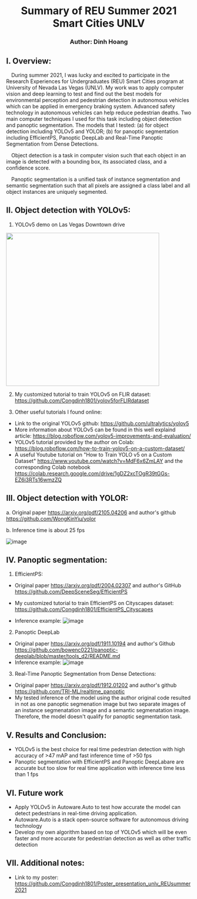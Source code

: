 # <div align="center"> Summary of REU Summer 2021 Smart Cities UNLV </div>
### <div align="center"> Author: Dinh Hoang </div>

## I.	Overview:
&emsp;During summer 2021, I was lucky and excited to participate in the Research Experiences for Undergraduates (REU) Smart Cities program at University of Nevada Las Vegas (UNLV). My work was to apply computer vision and deep learning to test and find out the best models for environmental perception and pedestrian detection in autonomous vehicles which can be applied in emergency braking system. Advanced safety technology in autonomous vehicles can help reduce pedestrian deaths. Two main computer techniques I used for this task including object detection and panoptic segmentation. The models that I tested: (a) for object detection including YOLOv5 and YOLOR; (b) for panoptic segmentation including EfficientPS, Panoptic DeepLab and Real-Time Panoptic Segmentation from Dense Detections.

&emsp;Object detection is a task in computer vision such that each object in an image is detected with a bounding box, its associated class, and a confidence score.

&emsp;Panoptic segmentation is a unified task of instance segmentation and semantic segmentation such that all pixels are assigned a class label and all object instances are uniquely segmented.
## II.	Object detection with YOLOv5:
1. YOLOv5 demo on Las Vegas Downtown drive
<p>
<img width="416" src="8s_yolov5_vegas_hd.gif">
</p>

2. My customized tutorial to train YOLOv5 on FLIR dataset: https://github.com/Congdinh1801/yolov5forFLIRdataset

3. Other useful tutorials I found online:
* Link to the original YOLOv5 github: https://github.com/ultralytics/yolov5
* More information about YOLOv5 can be found in this well explaind article: https://blog.roboflow.com/yolov5-improvements-and-evaluation/
* YOLOv5 tutorial provided by the author on Colab: https://blog.roboflow.com/how-to-train-yolov5-on-a-custom-dataset/
* A useful Youtube tutorial on "How to Train YOLO v5 on a Custom Dataset" https://www.youtube.com/watch?v=MdF6x6ZmLAY and the corresponding Colab notebook https://colab.research.google.com/drive/1gDZ2xcTOgR39tGGs-EZ6i3RTs16wmzZQ
## III.	Object detection with YOLOR: 
a. Original paper https://arxiv.org/pdf/2105.04206 and author's github https://github.com/WongKinYiu/yolor

b. Inference time is about 25 fps

![image](https://user-images.githubusercontent.com/47203203/128635973-1ffdf70d-824d-485b-95ad-a5078e8b7bb2.png)
## IV.	Panoptic segmentation:
1. EfficientPS: 

* Original paper https://arxiv.org/pdf/2004.02307 and author's GitHub https://github.com/DeepSceneSeg/EfficientPS

* My customized tutorial to train EfficientPS on Cityscapes dataset: https://github.com/Congdinh1801/EfficientPS_Cityscapes
* Inference example: ![image](https://user-images.githubusercontent.com/47203203/128636683-0917e61e-9438-4b26-b81d-f29e2925ee23.png)


2. Panoptic DeepLab

* Original paper https://arxiv.org/pdf/1911.10194 and author's Github https://github.com/bowenc0221/panoptic-deeplab/blob/master/tools_d2/README.md
* Inference example: ![image](https://user-images.githubusercontent.com/47203203/128636694-4ff645da-9e85-422f-95ab-335401935c5a.png)

3. Real-Time Panoptic Segmentation from Dense Detections:

* Original paper https://arxiv.org/pdf/1912.01202 and author's github https://github.com/TRI-ML/realtime_panoptic
* My tested inference of the model using the author original code resulted in not as one panoptic segmenation image but two separate images of an instance segmenatation image and a semantic segmenatation image. Therefore, the model doesn't qualify for panoptic segmentation task.

## V. Results and Conclusion: 
* YOLOv5 is the best choice for real time pedestrian detection with high accuracy of >47 mAP and fast inference time of >50 fps
* Panoptic segmentation with EfficientPS and Panoptic DeepLabare are accurate but too slow for real time application with inference time less than 1 fps


## VI. Future work
* Apply YOLOv5 in Autoware.Auto to test how accurate the model can detect pedestrians in real-time driving application. 
* Autoware.Auto is a stack open-source software for autonomous driving technology
* Develop my own algorithm based on top of YOLOv5 which will be even faster and more accurate for pedestrian detection as well as other traffic detection
## VII. Additional notes:

* Link to my poster:  https://github.com/Congdinh1801/Poster_presentation_unlv_REUsummer2021


